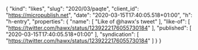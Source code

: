 {
  "kind": "likes",
  "slug": "2020/03/paqte",
  "client_id": "https://micropublish.net",
  "date": "2020-03-15T17:40:05.518+01:00",
  "h": "h-entry",
  "properties": {
    "name": [
      "Like of @hawx's tweet"
    ],
    "like-of": [
      "https://twitter.com/hawx/status/1239222176055730184"
    ],
    "published": [
      "2020-03-15T17:40:05.518+01:00"
    ],
    "syndication": [
      "https://twitter.com/hawx/status/1239222176055730184"
    ]
  }
}
